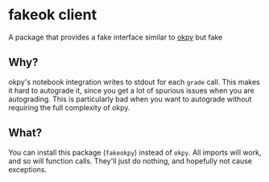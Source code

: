 # fakeok client

A package that provides a fake interface similar to
[okpy](https://pypi.python.org/pypi/okpy) but fake

## Why?

okpy's notebook integration writes to stdout for each `grade`
call. This makes it hard to autograde it, since you get a
lot of spurious issues when you are autograding. This is
particularly bad when you want to autograde without requiring
the full complexity of okpy.

## What?

You can install this package (`fakeokpy`) instead of `okpy`.
All imports will work, and so will function calls. They'll
just do nothing, and hopefully not cause exceptions.
